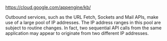https://cloud.google.com/appengine/kb/

Outbound services, such as the URL Fetch, Sockets and Mail APIs, make use of a large pool of IP addresses. The IP address ranges in this pool are subject to routine changes. In fact, two sequential API calls from the same application may appear to originate from two different IP addresses.
